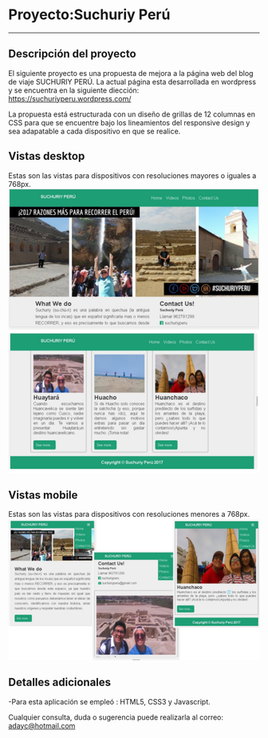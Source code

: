 # Proyecto:Suchuriy Perú
_____________

## Descripción del proyecto
El siguiente proyecto es una propuesta de mejora a la página web del blog de viaje SUCHURIY PERÚ.
La actual página esta desarrollada en wordpress y se encuentra en la siguiente diección: https://suchuriyperu.wordpress.com/

La propuesta está estructurada con un diseño de grillas de 12 columnas en CSS para que se encuentre bajo los lineamientos del responsive design y sea adapatable a cada dispositivo en que se realice.
## Vistas desktop
Estas son las vistas para dispositivos con resoluciones mayores o iguales a 768px.
![Imagenes](assets/imgs/desktop-1.JPG)
![Imagenes](assets/imgs/desktop-2.JPG)
## Vistas mobile
Estas son las vistas para dispositivos con resoluciones menores a 768px.
![Imagenes](assets/imgs/mobile.JPG)

## Detalles adicionales
-Para esta aplicación se empleó : HTML5, CSS3 y Javascript.

  
  Cualquier consulta, duda o sugerencia puede realizarla al correo: adayc@hotmail.com
